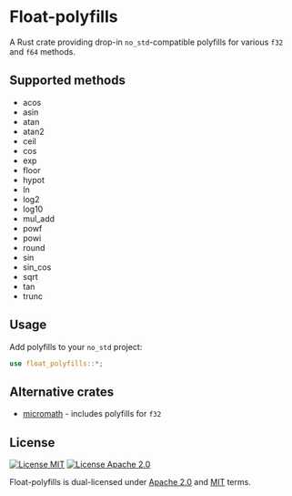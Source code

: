 # Float-polyfills

A Rust crate providing drop-in `no_std`-compatible polyfills for various `f32` and `f64` methods.

## Supported methods
- acos
- asin
- atan
- atan2
- ceil
- cos
- exp
- floor
- hypot
- ln
- log2
- log10
- mul_add
- powf
- powi
- round
- sin
- sin_cos
- sqrt
- tan
- trunc

## Usage

Add polyfills to your `no_std` project:

```rust
use float_polyfills::*;
```

## Alternative crates

- [micromath](https://crates.io/crates/micromath/2.1.0) - includes polyfills for `f32`

## License

[![License MIT](https://img.shields.io/badge/License-MIT-yellow.svg?style=flat-square&color=8d97b3)](LICENSE-MIT)
[![License Apache 2.0](https://img.shields.io/badge/License-Apache%202.0-blue.svg?style=flat-square&color=8d97b3)](LICENSE-APACHE)

Float-polyfills is dual-licensed under
[Apache 2.0](LICENSE-APACHE) and [MIT](LICENSE-MIT) terms.
